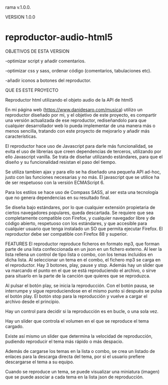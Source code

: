 rama v.1.0.0.

VERSION 1.0.0

# reproductor-audio-html5

OBJETIVOS DE ESTA VERSION

-optimizar script y añadir comentarios.

-optimizar css y sass, ordenar código (comentarios, tabulaciones etc).

-añadir iconos a botones del reproductor.

QUE ES ESTE PROYECTO

Reproductor html utilizando el objeto audio de la API de html5

En mi página web (https://www.danidesaro.com/musica) utilizo un reproductor diseñado por mi, y el objetivo de este proyecto, es compartir una versión actualizada de ese  reproductor, rediseñandolo para que cualquier desarrollador web lo pueda implementar de una manera más o menos sencilla, tratando con este proyecto de mejorarlo y añadir más características.

El reproductor hace uso de Javascript para darle más funcionalidad, se evita el uso de librerias que creen dependencias de terceros, utilizando por ello Javascript vanilla. Se trata de diseñar utilizando estándares, para que el diseño y su funcionalidad resistan el paso del tiempo.

Se utiliza tambien ajax y para ello se ha diseñado una pequeña API ad-hoc, justo con las  funciones necesarias y no más. El javascript que se utilice ha de ser respetuoso con la versión ECMAScript 6.

Para los estilos se hace uso de Compass SASS, al ser esta una tecnología que no genera dependencias en su resultado final.

Se diseña bajo estándares, por lo que cualquier extensión propietaria de ciertos navegadores populares, queda descartada. Se requiere que sea completamente compatible con Firefox, y cualquier navegador libre y de código abierto, respetuoso con los estándares, y que accesible para cualquier usuario que tenga instalado un SO que permita ejecutar Firefox.
El reproductor debe ser compatible con Firefox 88 y superior.

FEATURES
El reproductor reproduce ficheros en formato mp3, que forman parte de una lista confeccionada en un json en un fichero externo. Al leer la lista rellena un control de tipo lista o combo, con los temas incluidos en dicha lista. Al seleccionar un tema en el combo, el fichero mp3 se carga en el reproductor. Hay 3 botones, play, pause y stop. Además hay un slider que va marcando el punto en el que se está reproduciendo el archivo, o sirve para situarlo en la parte de la canción que quieres que se reproduzca.

Al pulsar el botón play, se inicia la reproducción. Con el botón pausa, se interrumpe y sigue reproduciendose en el mismo punto si después se pulsa el botón play. El botón stop para la reproducción y vuelve a cargar el archivo desde el principio.

Hay un control para decidir si la reproducción es en bucle, o una sola vez.

Hay un slider que controla el volumen en el que se reproduce el tema cargado.

Existe así mismo un  slider que determina la velocidad de reproducción, pudiendo reproducir el tema más rápido o más despacio.

Además de cargarse los temas en la lista o combo, se crea un listado de enlaces para la descarga directa del tema, por si el usuario prefiere descargarse el tema a su equipo.

Cuando se reproduce un tema, se puede visualizar una miniatura (imagen) que se puede asociar a cada tema en la lista json de reproducción.
